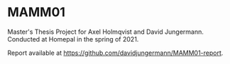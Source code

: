 # MAMM01
Master's Thesis Project for Axel Holmqvist and David Jungermann. Conducted at Homepal in the spring of 2021.

Report available at https://github.com/davidjungermann/MAMM01-report. 
